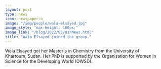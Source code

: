 ```yaml
---
layout: post
type: news
icon: newspaper-o
image: "/img/people/wala-elsayed.jpg" 
image_style: "max-height: 100px;"
image_link: "/blog/2022/03/01/News.html"
title: "Wala Elsayed joined the group."
---
```


Wala Elsayed got her Master's in Chemistry from the University of Khartoum, Sudan. 
Her PhD is supported by the Organisation for Women in Science for the Developing World (OWSD).
